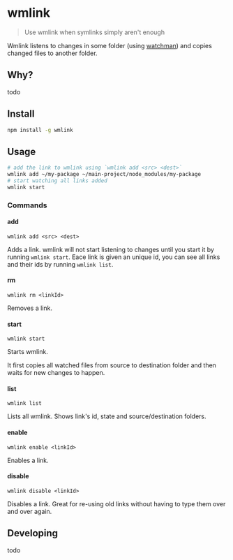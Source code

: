 # wmlink

> Use wmlink when symlinks simply aren't enough

Wmlink listens to changes in some folder (using [watchman](https://facebook.github.io/watchman/)) and copies changed files to another folder.

## Why?

todo

## Install

```sh
npm install -g wmlink
```

## Usage

```sh
# add the link to wmlink using `wmlink add <src> <dest>`
wmlink add ~/my-package ~/main-project/node_modules/my-package
# start watching all links added
wmlink start
```

### Commands

#### add

`wmlink add <src> <dest>`

Adds a link.
wmlink will not start listening to changes until you start it by running `wmlink start`.
Eace link is given an unique id, you can see all links and their ids by running `wmlink list`.

#### rm

`wmlink rm <linkId>`

Removes a link.

#### start

`wmlink start`

Starts wmlink.

It first copies all watched files from source to destination folder and then waits for new changes to happen.

#### list

`wmlink list`

Lists all wmlink.
Shows link's id, state and source/destination folders.

#### enable

`wmlink enable <linkId>`

Enables a link.

#### disable

`wmlink disable <linkId>`

Disables a link.
Great for re-using old links without having to type them over and over again.

## Developing

todo
